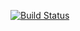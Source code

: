 [![Build Status](https://travis-ci.org/victorkarangwa4/travis-ci.svg?branch=master)](https://travis-ci.org/victorkarangwa4/travis-ci)